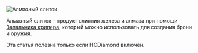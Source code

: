 ![Алмазный слиток](item:betterwithmods:material@45)  
 
 Алмазный слиток - продукт слияния железа и алмаза при помощи [Запальника крипера](creeper_oyster.md), который можно использовать для создания брони и оружия.
 
 Эта статья полезна только если HCDiamond включён.

